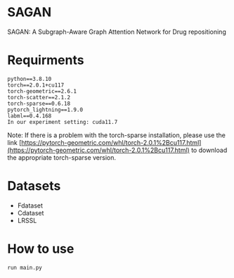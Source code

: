 # SAGAN
SAGAN: A Subgraph-Aware Graph Attention Network for Drug repositioning


# Requirments

```
python==3.8.10
torch==2.0.1+cu117
torch-geometric==2.6.1
torch-scatter==2.1.2
torch-sparse==0.6.18
pytorch_lightning==1.9.0
labml==0.4.168
In our experiment setting: cuda11.7
```
Note: If there is a problem with the torch-sparse installation, please use the link 
[https://pytorch-geometric.com/whl/torch-2.0.1%2Bcu117.html](https://pytorch-geometric.com/whl/torch-2.0.1%2Bcu117.html) to download the appropriate torch-sparse version.

# Datasets
- Fdataset
- Cdataset
- LRSSL

# How to use
```
run main.py
```
